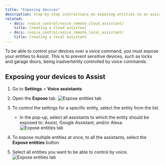 ```yaml
---
title: "Exposing devices"
description: Step-by-step instructions on exposing entities to an assistant such as Assist, Google Assistant, or Alexa.
related:
  - docs: /voice_control/voice_remote_cloud_assistant/
    title: Creating a Cloud assistant
  - docs: /voice_control/voice_remote_local_assistant/
    title: Creating a local assistant
---
```


To be able to control your devices over a voice command, you must expose your entities to Assist.
This is to prevent sensitive devices, such as locks and garage doors, being inadvertently controlled by voice commands.

## Exposing your devices to Assist

1. Go to **Settings** > **Voice assistants**.
2. Open the **Expose** tab.
   ![Expose entities tab](/images/assist/assistant-expose-01.png)
3. To control the settings for a specific entity, select the entity from the list.
   - In the pop-up, select all assistants to which the entity should be exposed to: Assist, Google Assistant, and/or Alexa.
    ![Expose entities tab](/images/assist/assistant-expose-10.png)
4. To expose multiple entities at once, to all the assistants, select the **Expose entities** button

5. Select all entities you want to be able to control by voice.
   ![Expose entities tab](/images/assist/assistant-expose-02.png)
